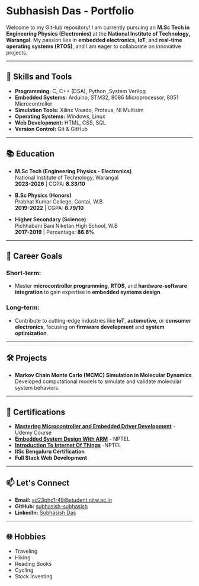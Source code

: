 # Subhasish Das - Portfolio

Welcome to my GitHub repository! I am currently pursuing an **M.Sc Tech in Engineering Physics (Electronics)** at the **National Institute of Technology, Warangal**. My passion lies in **embedded electronics**, **IoT**, and **real-time operating systems (RTOS)**, and I am eager to collaborate on innovative projects.

---

## 🔧 Skills and Tools
- **Programming:** C, C++ (DSA), Python ,System Verilog
- **Embedded Systems:** Arduino, STM32, 8086 Microprocessor, 8051 Microcontroller
- **Simulation Tools:** Xilinx Vivado, Proteus, NI Multisim
- **Operating Systems:** Windows, Linux
- **Web Development:** HTML, CSS, SQL
- **Version Control:** Git & GitHub

---

## 📚 Education
- **M.Sc Tech (Engineering Physics - Electronics)**  
  National Institute of Technology, Warangal  
  **2023-2026** | CGPA: **8.33/10**

- **B.Sc Physics (Honors)**  
  Prabhat Kumar College, Contai, W.B  
  **2019-2022** | CGPA: **8.79/10**

- **Higher Secondary (Science)**  
  Pichhabani Bani Niketan High School, W.B  
  **2017-2019** | Percentage: **86.8%**

---

## 🎯 Career Goals
### Short-term:
- Master **microcontroller programming**, **RTOS**, and **hardware-software integration** to gain expertise in **embedded systems design**.

### Long-term:
- Contribute to cutting-edge industries like **IoT**, **automotive**, or **consumer electronics**, focusing on **firmware development** and **system optimization**.

---

## 🛠️ Projects
- **Markov Chain Monte Carlo (MCMC) Simulation in Molecular Dynamics**  
  Developed computational models to simulate and validate molecular system behaviors.  

---

## 🌟 Certifications
- **[Mastering Microcontroller and Embedded Driver Development](https://www.udemy.com/course/mastering-microcontroller-and-embedded-driver-development/)** - Udemy Course
- **[Embedded System Design With ARM](https://onlinecourses.nptel.ac.in/noc22_cs93/preview)** - NPTEL
- **[Introduction To Internet Of Things](https://onlinecourses.nptel.ac.in/noc25_cs44/preview)**  -NPTEL
- **IISc Bengaluru Certification**
- **Full Stack Web Development**


---

## 📫 Let's Connect
- **Email:** sd23phc1r49@student.nitw.ac.in  
- **GitHub:** [subhasish-subhasish](https://github.com/subhasish-subhasish)  
- **LinkedIn:** [Subhasish Das](https://www.linkedin.com/in/subhasishsubhasish/)  

---

## 🌐 Hobbies
- Traveling  
- Hiking  
- Reading Books  
- Cycling  
- Stock Investing

<!--
**subhasish-subhasish/subhasish-subhasish** is a ✨ _special_ ✨ repository because its `README.md` (this file) appears on your GitHub profile.

Here are some ideas to get you started:

- 🔭 I’m currently working on ...
- 🌱 I’m currently learning ...
- 👯 I’m looking to collaborate on ...
- 🤔 I’m looking for help with ...
- 💬 Ask me about ...
- 📫 How to reach me: ...
- 😄 Pronouns: ...
- ⚡ Fun fact: ...
-->

